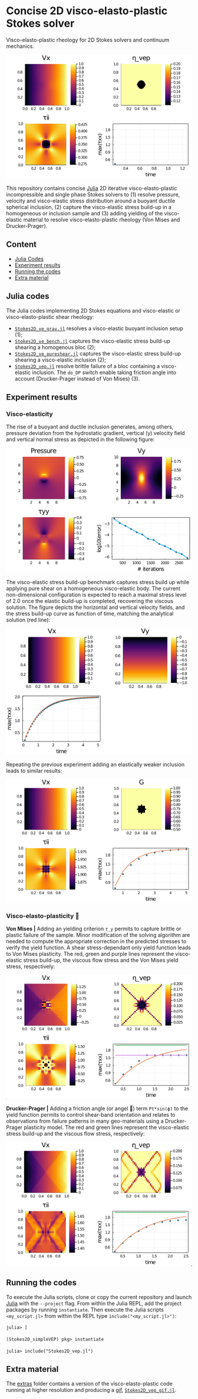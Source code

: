 # Concise 2D visco-elasto-plastic Stokes solver
Visco-elasto-plastic rheology for 2D Stokes solvers and continuum mechanics.

![](extras/Stokes2D_vep.gif)

This repository contains concise [Julia] 2D iterative visco-elasto-plastic incompressible and single phase Stokes solvers to (1) resolve pressure, velocity and visco-elastic stress distribution around a buoyant ductile spherical inclusion, (2) capture the visco-elastic stress build-up in a homogeneous or inclusion sample and (3) adding yielding of the visco-elastic material to resolve visco-elasto-plastic rheology (Von Mises and Drucker-Prager).

## Content
* [Julia Codes](#julia-codes)
* [Experiment results](#experiment-results)
* [Running the codes](#running-the-codes)
* [Extra material](#extra-material)

## Julia codes
The Julia codes implementing 2D Stokes equations and visco-elastic or visco-elasto-plastic shear rheology:
- [`Stokes2D_ve_grav.jl`](Stokes2D_ve_grav.jl) resolves a visco-elastic buoyant inclusion setup (1);
- [`Stokes2D_ve_bench.jl`](Stokes2D_ve_bench.jl) captures the visco-elastic stress build-up shearing a homogenous bloc (2);
- [`Stokes2D_ve_pureshear.jl`](Stokes2D_ve_pureshear.jl) captures the visco-elastic stress build-up shearing a visco-elastic inclusion (2);
- [`Stokes2D_vep.jl`](Stokes2D_vep.jl) resolve brittle failure of a bloc containing a visco-elastic inclusion. The `do_DP` switch enable taking friction angle into account (Drucker-Prager instead of Von Mises) (3).

## Experiment results

### Visco-elasticity
The rise of a buoyant and ductile inclusion generates, among others, pressure deviation from the hydrostatic gradient, vertical (y) velocity field and vertical normal stress as depicted in the following figure:

![](docs/output_ve_grav.png)

The visco-elastic stress build-up benchmark captures stress build up while applying pure shear on a homogeneous visco-elastic body. The current non-dimensional configuration is expected to reach a maximal stress level of 2.0 once the elastic build-up is completed, recovering the viscous solution. The figure depicts the horizontal and vertical velocity fields, and the stress build-up curve as function of time, matching the analytical solution (red line):

![](docs/output_ve_bench.png)

Repeating the previous experiment adding an elastically weaker inclusion leads to similar results:

![](docs/output_ve_pureshear.png)

### Visco-elasto-plasticity 🎉
**Von Mises |** Adding an yielding criterion `τ_y` permits to capture brittle or plastic failure of the sample. Minor modification of the solving algorithm are needed to compute the appropriate correction in the predicted stresses to verify the yield function. A shear stress-dependant only yield function leads to Von Mises plasticity. The red, green and purple lines represent the visco-elastic stress build-up, the viscous flow stress and the Von Mises yield stress, respectively:

![](docs/output_vep_vm.png)

**Drucker-Prager |** Adding a friction angle (or angel 👼) term `Pt*sin(ϕ)` to the yield function permits to control shear-band orientation and relates to observations from failure patterns in many geo-materials using a Drucker-Prager plasticity model. The red and green lines represent the visco-elastic stress build-up and the viscous flow stress, respectively:

![](docs/output_vep_dp.png)


## Running the codes
To execute the Julia scripts, clone or copy the current repository and launch [Julia] with the `--project` flag. From within the Julia REPL, add the project packages by running `instantiate`. Then execute the Julia scripts `<my_script.jl>` from within the REPL type `include("<my_script.jl>")`:
```julia-repl
julia> ]

(Stokes2D_simpleVEP) pkg> instantiate

julia> include("Stokes2D_vep.jl")
```

## Extra material
The [extras](extras/) folder contains a version of the visco-elasto-plastic code running at higher resolution and producing a [gif](extras/Stokes2D_vep.gif), [`Stokes2D_vep_gif.jl`](extras/Stokes2D_vep_gif.jl).


[Julia]: https://julialang.org
